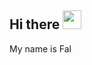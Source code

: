 ## Hi there <img src="https://raw.githubusercontent.com/MartinHeinz/MartinHeinz/master/wave.gif" width="30" height="30"/>
My name is Fal

<!--
**hafifsyah-rifaldi/hafifsyah-rifaldi** is a ✨ _special_ ✨ repository because its `README.md` (this file) appears on your GitHub profile.
👋
Here are some ideas to get you started:

- 🔭 I’m currently working on ...
- 🌱 I’m currently learning ...
- 👯 I’m looking to collaborate on ...
- 🤔 I’m looking for help with ...
- 💬 Ask me about ...
- 📫 How to reach me: ...
- 😄 Pronouns: ...
- ⚡ Fun fact: ...
-->
